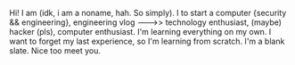 Hi! I am (idk, i am a noname, hah. So simply).
I to start a computer {security && engineering}, engineering vlog --->> technology enthusiast, (maybe) hacker (pls), computer enthusiast.
I'm learning everything on my own. I want to forget my last experience, so I'm learning from scratch. I'm a blank slate.
Nice too meet you.

